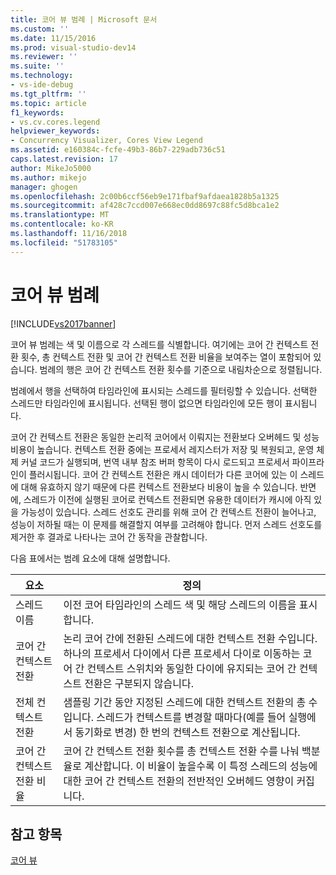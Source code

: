 ```yaml
---
title: 코어 뷰 범례 | Microsoft 문서
ms.custom: ''
ms.date: 11/15/2016
ms.prod: visual-studio-dev14
ms.reviewer: ''
ms.suite: ''
ms.technology:
- vs-ide-debug
ms.tgt_pltfrm: ''
ms.topic: article
f1_keywords:
- vs.cv.cores.legend
helpviewer_keywords:
- Concurrency Visualizer, Cores View Legend
ms.assetid: e160384c-fcfe-49b3-86b7-229adb736c51
caps.latest.revision: 17
author: MikeJo5000
ms.author: mikejo
manager: ghogen
ms.openlocfilehash: 2c00b6ccf56eb9e171fbaf9afdaea1828b5a1325
ms.sourcegitcommit: af428c7ccd007e668ec0dd8697c88fc5d8bca1e2
ms.translationtype: MT
ms.contentlocale: ko-KR
ms.lasthandoff: 11/16/2018
ms.locfileid: "51783105"
---
```

# <a name="cores-view-legend"></a>코어 뷰 범례
[!INCLUDE[vs2017banner](../includes/vs2017banner.md)]

코어 뷰 범례는 색 및 이름으로 각 스레드를 식별합니다. 여기에는 코어 간 컨텍스트 전환 횟수, 총 컨텍스트 전환 및 코어 간 컨텍스트 전환 비율을 보여주는 열이 포함되어 있습니다. 범례의 행은 코어 간 컨텍스트 전환 횟수를 기준으로 내림차순으로 정렬됩니다.  
  
 범례에서 행을 선택하여 타임라인에 표시되는 스레드를 필터링할 수 있습니다. 선택한 스레드만 타임라인에 표시됩니다. 선택된 행이 없으면 타임라인에 모든 행이 표시됩니다.  
  
 코어 간 컨텍스트 전환은 동일한 논리적 코어에서 이뤄지는 전환보다 오버헤드 및 성능 비용이 높습니다. 컨텍스트 전환 중에는 프로세서 레지스터가 저장 및 복원되고, 운영 체제 커널 코드가 실행되며, 번역 내부 참조 버퍼 항목이 다시 로드되고 프로세서 파이프라인이 플러시됩니다. 코어 간 컨텍스트 전환은 캐시 데이터가 다른 코어에 있는 이 스레드에 대해 유효하지 않기 때문에 다른 컨텍스트 전환보다 비용이 높을 수 있습니다. 반면에, 스레드가 이전에 실행된 코어로 컨텍스트 전환되면 유용한 데이터가 캐시에 아직 있을 가능성이 있습니다. 스레드 선호도 관리를 위해 코어 간 컨텍스트 전환이 늘어나고, 성능이 저하될 때는 이 문제를 해결할지 여부를 고려해야 합니다. 먼저 스레드 선호도를 제거한 후 결과로 나타나는 코어 간 동작을 관찰합니다.  
  
 다음 표에서는 범례 요소에 대해 설명합니다.  
  
|요소|정의|  
|-------------|----------------|  
|스레드 이름|이전 코어 타임라인의 스레드 색 및 해당 스레드의 이름을 표시합니다.|  
|코어 간 컨텍스트 전환|논리 코어 간에 전환된 스레드에 대한 컨텍스트 전환 수입니다. 하나의 프로세서 다이에서 다른 프로세서 다이로 이동하는 코어 간 컨텍스트 스위치와 동일한 다이에 유지되는 코어 간 컨텍스트 전환은 구분되지 않습니다.|  
|전체 컨텍스트 전환|샘플링 기간 동안 지정된 스레드에 대한 컨텍스트 전환의 총 수입니다. 스레드가 컨텍스트를 변경할 때마다(예를 들어 실행에서 동기화로 변경) 한 번의 컨텍스트 전환으로 계산됩니다.|  
|코어 간 컨텍스트 전환 비율|코어 간 컨텍스트 전환 횟수를 총 컨텍스트 전환 수를 나눠 백분율로 계산합니다. 이 비율이 높을수록 이 특정 스레드의 성능에 대한 코어 간 컨텍스트 전환의 전반적인 오버헤드 영향이 커집니다.|  
  
## <a name="see-also"></a>참고 항목  
 [코어 뷰](../profiling/cores-view.md)



